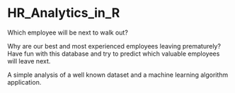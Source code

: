 # HR_Analytics_in_R

Which employee will be next to walk out?

Why are our best and most experienced employees leaving prematurely? Have fun with this database and try to predict which valuable employees will leave next.


A simple analysis of a well known dataset and a machine learning algorithm application.
